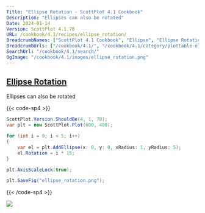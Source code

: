 ```yaml
---
Title: "Ellipse Rotation - ScottPlot 4.1 Cookbook"
Description: "Ellipses can also be rotated"
Date: 2024-01-14
Version: ScottPlot 4.1.70
URL: /cookbook/4.1/recipes/ellipse_rotation/
BreadcrumbNames: ["ScottPlot 4.1 Cookbook", "Ellipse", "Ellipse Rotation"]
BreadcrumbUrls: ["/cookbook/4.1/", "/cookbook/4.1/category/plottable-ellipse", "/cookbook/4.1/recipes/ellipse_rotation/"]
SearchUrl: "/cookbook/4.1/search/"
OgImage: "/cookbook/4.1/images/ellipse_rotation.png"
---
```


<h2><a id='ellipse-rotation' href='/cookbook/4.1/recipes/ellipse_rotation/'>Ellipse Rotation</a></h2>

Ellipses can also be rotated

{{< code-sp4 >}}

```cs
ScottPlot.Version.ShouldBe(4, 1, 70);
var plt = new ScottPlot.Plot(600, 400);

for (int i = 0; i < 5; i++)
{
    var el = plt.AddEllipse(x: 0, y: 0, xRadius: 1, yRadius: 5);
    el.Rotation = i * 15;
}

plt.AxisScaleLock(true);

plt.SaveFig("ellipse_rotation.png");
```

{{< /code-sp4 >}}

<img src='../../images/ellipse_rotation.png' class='d-block mx-auto my-5' />



